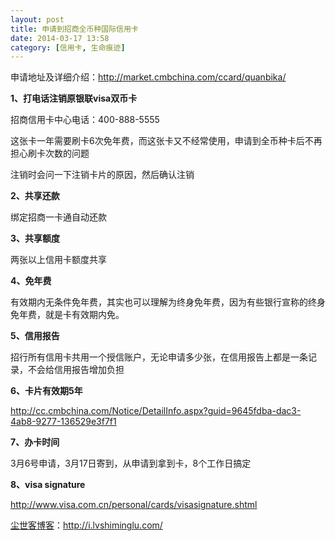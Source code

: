 ```yaml
---
layout: post
title: 申请到招商全币种国际信用卡
date: 2014-03-17 13:58
category: [信用卡, 生命痕迹]
---
```

申请地址及详细介绍：<a href="http://market.cmbchina.com/ccard/quanbika/" target="_blank">http://market.cmbchina.com/ccard/quanbika/</a>

<strong>1、打电话注销原银联visa双币卡</strong>

招商信用卡中心电话：400-888-5555

这张卡一年需要刷卡6次免年费，而这张卡又不经常使用，申请到全币种卡后不再担心刷卡次数的问题

注销时会问一下注销卡片的原因，然后确认注销

<strong>2、共享还款</strong>

绑定招商一卡通自动还款

<strong>3、共享额度</strong>

两张以上信用卡额度共享

<strong>4、免年费</strong>

有效期内无条件免年费，其实也可以理解为终身免年费，因为有些银行宣称的终身免年费，就是卡有效期内免。

<strong>5、信用报告</strong>

招行所有信用卡共用一个授信账户，无论申请多少张，在信用报告上都是一条记录，不会给信用报告增加负担

<strong>6、卡片有效期5年</strong>

<a href="http://cc.cmbchina.com/Notice/DetailInfo.aspx?guid=9645fdba-dac3-4ab8-9277-136529e3f7f1" target="_blank">http://cc.cmbchina.com/Notice/DetailInfo.aspx?guid=9645fdba-dac3-4ab8-9277-136529e3f7f1</a>

<strong>7、办卡时间</strong>

3月6号申请，3月17日寄到，从申请到拿到卡，8个工作日搞定

<strong>8、visa signature</strong>

<a href="http://www.visa.com.cn/personal/cards/visasignature.shtml" target="_blank">http://www.visa.com.cn/personal/cards/visasignature.shtml</a>

<a href="http://i.lvshiminglu.com/">尘世客博客</a>：<a href="http://i.lvshiminglu.com/">http://i.lvshiminglu.com/</a>

